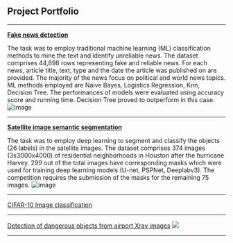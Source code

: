 ## Project Portfolio

---

**[Fake news detection](https://github.com/nguyen-nhat-mai/fake-news-detection)**

The task was to employ traditional machine learning (ML) classification methods to mine the text and identify unreliable news. The dataset comprises 44,898 rows representing fake and reliable news. For each news, article title, text, type and the date the article was published on are provided. The majority of the news focus on political and world news topics. ML methods employed are Naive Bayes, Logistics Regression, Knn, Decision Tree. The performances of models were evaluated using accuracy score and running time. Decision Tree proved to outperform in this case.
![image](https://user-images.githubusercontent.com/85484281/213877316-300a49da-d577-451c-9e0c-5634a601071e.png)

---
**[Satellite image semantic segmentation](https://github.com/nguyen-nhat-mai/satellite-image-semantic-segmentation)**

The task was to employ deep learning to segment and classify the objects (26 labels) in the satellite images. The dataset comprises 374 images (3x3000x4000) of residential neighborhoods in Houston after the hurricane Harvey. 299 out of the total images have corresponding masks which were used for training deep learning models (U-net, PSPNet, Deeplabv3). The competition requires the submission of the masks for the remaining 75 images.
![image](https://user-images.githubusercontent.com/85484281/213876409-8e158324-9f81-4715-927e-f6d4ef8e3f46.png)

---
[CIFAR-10 Image classification](https://github.com/nguyen-nhat-mai/CIFAR-10-image_classification)


---
[Detection of dangerous objects from airport Xray images](http://example.com/)
<img src="images/dummy_thumbnail.jpg?raw=true"/>

---

